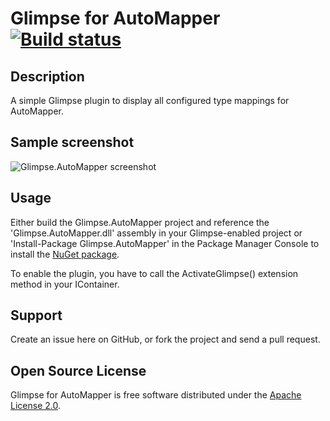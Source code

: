 Glimpse for AutoMapper [![Build status](https://ci.appveyor.com/api/projects/status/3amkkkftnrr6d0wy/branch/master)](https://ci.appveyor.com/project/ajedwards/glimpse-automapper/branch/master)
======================

Description
-----------

A simple Glimpse plugin to display all configured type mappings for AutoMapper.

Sample screenshot
-----------------

![Glimpse.AutoMapper screenshot](/raw/screenshots/screenshots/Glimpse.AutoMapper.1.0.2.png)

Usage
-----

Either build the Glimpse.AutoMapper project and reference the 'Glimpse.AutoMapper.dll' assembly in your Glimpse-enabled
project or 'Install-Package Glimpse.AutoMapper' in the Package Manager Console to install the 
[NuGet package](http://nuget.org/packages/Glimpse.AutoMapper).

To enable the plugin, you have to call the ActivateGlimpse() extension method in your IContainer.

Support
-------

Create an issue here on GitHub, or fork the project and send a pull request.

Open Source License
-------------------

Glimpse for AutoMapper is free software distributed under the 
[Apache License 2.0](http://www.apache.org/licenses/LICENSE-2.0).
